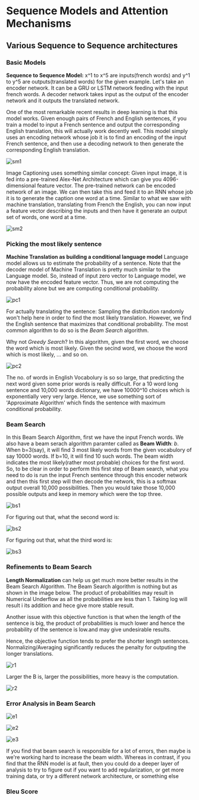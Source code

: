 # Sequence Models and Attention Mechanisms

## Various Sequence to Sequence architectures

### Basic Models

**Sequence to Sequence Model:** x^1 to x^5 are inputs(french words) and y^1 to y^5 are outputs(translated words) for the given example.
Let's take an encoder network. It can be a GRU or LSTM network feeding with the input french words. A decoder network takes input as the output of the encoder network and it outputs the translated network.

One of the most remarkable recent results
in deep learning is that this model works.
Given enough pairs of French and English sentences,
if you train a model to input
a French sentence and
output the corresponding English translation,
this will actually work decently well.
This model simply uses an encoding network whose job it
is to find an encoding of the input French sentence,
and then use a decoding network to then
generate the corresponding English translation. 

![sm1](https://github.com/sharvaree1921/Audio_Controlled_Drone/blob/main/Images/Screenshot%20from%202021-05-29%2006-17-38.png)

Image Captioning uses something similar concept: Given input image, it is fed into a pre-trained Alex-Net Architecture which can give you 4096-dimensional feature vector. The pre-trained network can be encoded network of an image. We can then take this and feed it to an RNN whose job it is to generate the caption one word at a time. Similar to what we saw with machine translation, translating from French the English, you can now input a feature vector describing the inputs and then have it generate an output set of words, one word at a time. 

![sm2](https://github.com/sharvaree1921/Audio_Controlled_Drone/blob/main/Images/Screenshot%20from%202021-05-29%2006-20-48.png)

### Picking the most likely sentence

**Machine Translation as building a conditional language model**
Language model allows us to estimate the probability of a sentence. Note that the decoder model of Machine Translation is pretty much similar to the Language model. So, instead of input zero vector to Language model, we now have the encoded feature vector. Thus, we are not computing the probability alone but we are computing conditional probability.

![pc1](https://github.com/sharvaree1921/Audio_Controlled_Drone/blob/main/Images/Screenshot%20from%202021-05-29%2006-39-08.png)

For actually translating the sentence: Sampling the distribution randomly won't help here in order to find the most likely translation. However, we find the English sentence that maximizes that conditional probability. The most common algorithm to do so is the _Beam Search_ algorithm.

Why not _Greedy Search_? In this algorithm, given the first word, we choose the word which is most likely. Given the secind word, we choose the word which is most likely, ... and so on. 

![pc2](https://github.com/sharvaree1921/Audio_Controlled_Drone/blob/main/Images/Screenshot%20from%202021-05-29%2006-49-58.png)

The no. of words in English Vocabolury is so so large, that predicting the next word given some prior words is really difficult. For a 10 word long sentence and 10,000 words dictionary, we have 10000^10 choices which is exponentially very very large. Hence, we use something sort of 'Approximate Algorithm' which finds the sentence with maximum conditional probability.

### Beam Search

In this Beam Search Algorithm, first we have the input French words. We also have a beam serach algorithm paramter called as **Beam Width**: *b*. When b=3(say), it will find 3 most likely words from the given vocabulory of say 10000 words. If b=10, it will find 10 such words. The beam width indicates the most likely(rather most probable) choices for the first word. 
So, to be clear in order to perform this first step of Beam search,
what you need to do is run the input French sentence through
this encoder network and then this first step will then decode the network,
this is a softmax output overall 10,000 possibilities.
Then you would take those 10,000 possible
outputs and keep in memory which were the top three. 

![bs1](https://github.com/sharvaree1921/Audio_Controlled_Drone/blob/main/Images/Screenshot%20from%202021-05-29%2007-07-35.png)

For figuring out that, what the second word is: 

![bs2](https://github.com/sharvaree1921/Audio_Controlled_Drone/blob/main/Images/Screenshot%20from%202021-05-29%2007-17-01.png)

For figuring out that, what the third word is: 

![bs3](https://github.com/sharvaree1921/Audio_Controlled_Drone/blob/main/Images/Screenshot%20from%202021-05-29%2007-20-59.png)

### Refinements to Beam Search

**Length Normalization** can help us get much more better results in the Beam Search Algorithm.
The Beam Search algorithm is nothing but as shown in the image below. The product of probabilities may result in Numerical Underflow as all the probabilities are less than 1. Taking log will result i its addition and hece give more stable result. 

Another issue with this objective function is that when the length of the sentence is big, the product of probabilities is much lower and hence the probability of the sentence is low.and may give undesirable results. 

Hence, the objective function tends to prefer the shorter length sentences. Normalizing/Averaging significantly reduces the penalty for outputing the longer translations. 

![r1](https://github.com/sharvaree1921/Audio_Controlled_Drone/blob/main/Images/Screenshot%20from%202021-05-29%2007-56-04.png)

Larger the B is, larger the possibilities, more heavy is the computation.

![r2](https://github.com/sharvaree1921/Audio_Controlled_Drone/blob/main/Images/Screenshot%20from%202021-05-29%2008-00-38.png)

### Error Analysis in Beam Search

![e1](https://github.com/sharvaree1921/Audio_Controlled_Drone/blob/main/Images/Screenshot%20from%202021-05-29%2008-14-21.png)

![e2](https://github.com/sharvaree1921/Audio_Controlled_Drone/blob/main/Images/Screenshot%20from%202021-05-29%2008-17-24.png)

![e3](https://github.com/sharvaree1921/Audio_Controlled_Drone/blob/main/Images/Screenshot%20from%202021-05-29%2008-19-52.png)

If you find that beam search is responsible for a lot of errors,
then maybe is we're working hard to increase the beam width.
Whereas in contrast, if you find that the RNN model is at fault,
then you could do a deeper layer of analysis to try to figure out if you want
to add regularization, or get more training data, or
try a different network architecture, or something else

### Bleu Score

